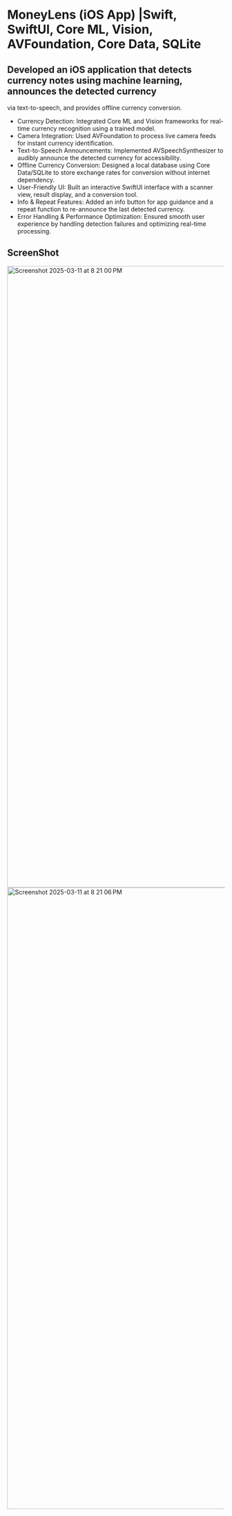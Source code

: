 # MoneyLens (iOS App) |Swift, SwiftUI, Core ML, Vision, AVFoundation, Core Data, SQLite
## Developed an iOS application that detects currency notes using machine learning, announces the detected currency
via text-to-speech, and provides offline currency conversion.
- Currency Detection: Integrated Core ML and Vision frameworks for real-time currency recognition using a trained
model.
- Camera Integration: Used AVFoundation to process live camera feeds for instant currency identification.
- Text-to-Speech Announcements: Implemented AVSpeechSynthesizer to audibly announce the detected currency
for accessibility.
- Offline Currency Conversion: Designed a local database using Core Data/SQLite to store exchange rates for
conversion without internet dependency.
- User-Friendly UI: Built an interactive SwiftUI interface with a scanner view, result display, and a conversion tool.
- Info & Repeat Features: Added an info button for app guidance and a repeat function to re-announce the last
detected currency.
- Error Handling & Performance Optimization: Ensured smooth user experience by handling detection failures and
optimizing real-time processing.

## ScreenShot
<img width="1440" alt="Screenshot 2025-03-11 at 8 21 00 PM" src="https://github.com/user-attachments/assets/ef73cf0f-9922-48ab-b709-1696a3d1e261" />

<img width="1440" alt="Screenshot 2025-03-11 at 8 21 06 PM" src="https://github.com/user-attachments/assets/272c296d-a5c8-490a-aef2-9c66152c38c5" />
